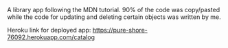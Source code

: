 A library app following the MDN tutorial. 90% of the code was copy/pasted while the code for updating and deleting certain objects was written by me.

Heroku link for deployed app:
https://pure-shore-76092.herokuapp.com/catalog
